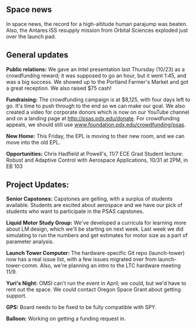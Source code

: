 Space news
----------
In space news, the record for a high-altitude human parajump was beaten. Also, the Antares ISS resupply mission from Orbital Sciences exploded just over the launch pad.

General updates
---------------
**Public relations:** We gave an Intel presentation last Thursday (10/23) as a crowdfunding reward; it was supposed to go an hour, but it went 1:45, and was a big success.
We showed up to the Portland Farmer's Market and got a great reception. We also raised $75 cash!

**Fundraising:** The crowdfunding campaign is at $8,125, with four days left to go. It's time to push through to the end so we can make our goal. We also created a video for corporate donors which is now on our YouTube channel and on a landing page at http://psas.pdx.edu/donate. For crowdfunding appeals, we should still use www.foundation.pdx.edu/crowdfunding/psas.

**New Home:** This Friday, the EPL is moving to their new room, and we can move into the old EPL.

**Opportunities:**
Chris Hadfield at Powell's, 11/7
ECE Grad Student lecture: Robust and Adaptive Control with Aerospace Applications, 10/31 at 2PM, in EB 103 

Project Updates:
----------------
**Senior Capstones:** Capstones are gelling, with a surplus of students available. Students are excited about aerospace and we have our pick of students who want to participate in the PSAS capstones. 

**Liquid Motor Study Group:** We've developed a curricula for learning more about LM design, which we'll be starting on next week. Last week we did simulating to run the numbers and get estimates for motor size as a part of parameter analysis.

**Launch Tower Computer:** The hardware-specific Git repo (launch-tower) now has a real issue list, with a few issues migrated over from launch-tower-comm. Also, we're planning an intro to the LTC hardware meeting 11/9.

**Yuri's Night:** OMSI can't run the event in April; we could, but we'd have to rent out the space. We could contact Oregon Space Grant about getting support.

**GPS:** Board needs to be fixed to be fully compatible with SPY. 

**Balloon:** Working on getting a funding request in.

